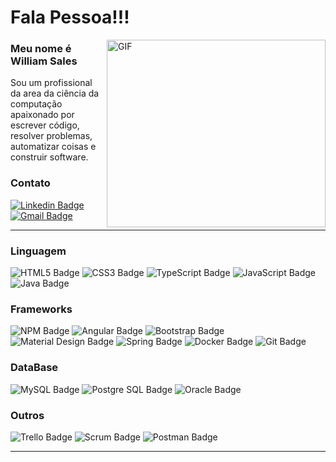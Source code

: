 # Fala Pessoa!!!

<img align="right" alt="GIF" src="https://cdn.dribbble.com/users/260312/screenshots/2553737/antnodeskdb.gif" width="350" height="300" />

 ### Meu nome é William Sales

<p>Sou um profissional da area da ciência da computação apaixonado por escrever código, resolver problemas, automatizar coisas e construir software.</p>

### Contato


[![Linkedin Badge](https://img.shields.io/badge/-LinkedIn-blue?style=flat-square&logo=Linkedin&logoColor=white&link=link_do_seu_perfil_no_linkedin)](https://www.linkedin.com/in/william-sales-089aa965/)
[![Gmail Badge](https://img.shields.io/badge/-Gmail-c14438?style=flat-square&logo=Gmail&logoColor=white&link=mailto:seu_email)](willia.saleslopes@gmail.com)

---

### Linguagem

 ![HTML5 Badge](https://img.shields.io/badge/HTML5-E34F26?style=for-the-badge&logo=html5&logoColor=white)
 ![CSS3 Badge](https://img.shields.io/badge/CSS3-1572B6?style=for-the-badge&logo=css3&logoColor=white)
 ![TypeScript Badge](https://img.shields.io/badge/TypeScript-007ACC?style=for-the-badge&logo=typescript&logoColor=white)
 ![JavaScript Badge](https://img.shields.io/badge/JavaScript-323330?style=for-the-badge&logo=javascript&logoColor=F7DF1E)
 ![Java Badge](https://img.shields.io/badge/Java-ED8B00?style=for-the-badge&logo=java&logoColor=white)

### Frameworks

![NPM Badge](https://img.shields.io/badge/npm-CB3837?style=for-the-badge&logo=npm&logoColor=white)
![Angular Badge](https://img.shields.io/badge/Angular-DD0031?style=for-the-badge&logo=angular&logoColor=white)
![Bootstrap Badge](https://img.shields.io/badge/Bootstrap-563D7C?style=for-the-badge&logo=bootstrap&logoColor=white)
![Material Design Badge](https://img.shields.io/badge/Material_Design-blue?style=for-the-badge&logo=material%20design&logoColor=white)
![Spring Badge](https://img.shields.io/badge/Spring-6DB33F?style=for-the-badge&logo=spring&logoColor=white)
![Docker Badge](https://img.shields.io/badge/Docker-2CA5E0?style=for-the-badge&logo=docker&logoColor=white)
![Git Badge](https://img.shields.io/badge/Git-F05032?style=for-the-badge&logo=git&logoColor=white)

 
 ### DataBase
 
 ![MySQL Badge](https://img.shields.io/badge/MySQL-00000F?style=for-the-badge&logo=mysql&logoColor=white)
 ![Postgre SQL Badge](https://img.shields.io/badge/Postgre_SQL-blue?style=for-the-badge&logo=postgresql&logoColor=white)
 ![Oracle Badge](https://img.shields.io/badge/Oracle-DD0031?style=for-the-badge&logo=oracle&logoColor=white)
 
### Outros

 ![Trello Badge](https://img.shields.io/badge/Trello-blue?style=for-the-badge&logo=trello&logoColor=white)
 ![Scrum Badge](https://img.shields.io/badge/Scrum-00000F?style=for-the-badge&logo=scrum&logoColor=white)
 ![Postman Badge](https://img.shields.io/badge/Postman-FF6C37?style=for-the-badge&logo=Postman&logoColor=white)

----
